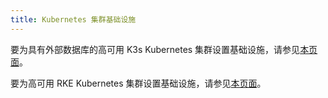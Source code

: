 ```yaml
---
title: Kubernetes 集群基础设施
---
```


<head>
  <link rel="canonical" href="https://ranchermanager.docs.rancher.com/zh/how-to-guides/new-user-guides/infrastructure-setup"/>
</head>

要为具有外部数据库的高可用 K3s Kubernetes 集群设置基础设施，请参见[本页面](ha-k3s-kubernetes-cluster.md)。


要为高可用 RKE Kubernetes 集群设置基础设施，请参见[本页面](ha-rke1-kubernetes-cluster.md)。
